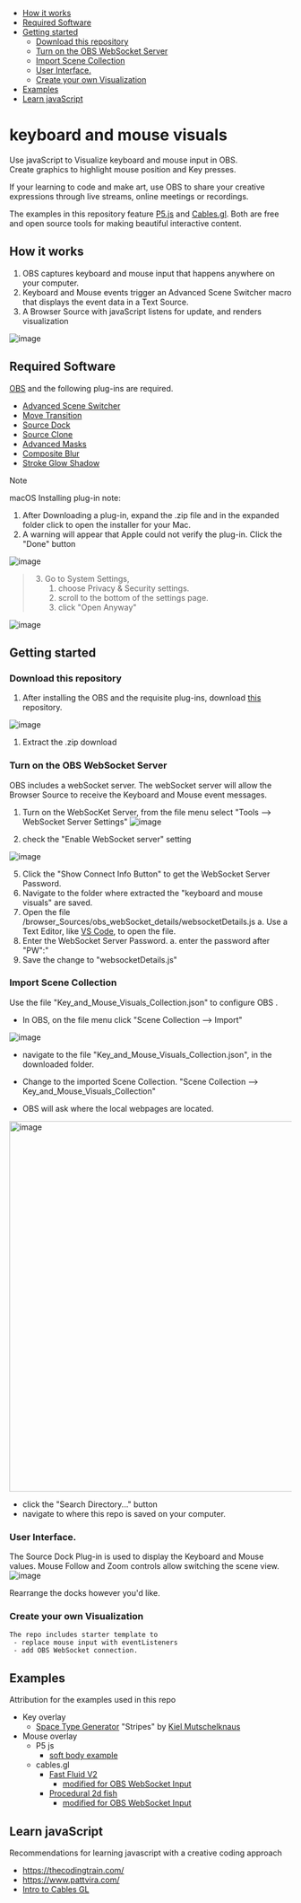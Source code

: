 - [How it works](#how-it-works)
- [Required Software](#required-software)
- [Getting started](#getting-started)
  - [Download this repository](#download-this-repository)
  - [Turn on the OBS WebSocket Server](#turn-on-the-obs-websocket-server)
  - [Import Scene Collection](#import-scene-collection)
  - [User Interface.](#user-interface)
  - [Create your own Visualization](#create-your-own-visualization)
- [Examples](#examples)
- [Learn javaScript](#learn-javascript)


# keyboard and mouse visuals
Use javaScript to Visualize keyboard and mouse input in OBS.  
Create graphics to highlight mouse position and Key presses.  

If your learning to code and make art, use OBS to share your creative expressions through live streams, online meetings or recordings. 

The examples in this repository feature [P5.js](https://p5js.org/) and [Cables.gl](https://cables.gl/). Both are free and open source tools for making beautiful interactive content.

## How it works

1. OBS captures keyboard and mouse input that happens anywhere on your computer. 
2. Keyboard and Mouse events trigger an Advanced Scene Switcher macro that displays the event data in a Text Source.  
3. A Browser Source with javaScript listens for update, and renders visualization


![image](https://github.com/user-attachments/assets/8336e25f-2731-449c-a2f5-56f463d57a16)


## Required Software

[OBS](https://obsproject.com/) and the following plug-ins are required.
- [Advanced Scene Switcher](https://github.com/WarmUpTill/SceneSwitcher/releases)
- [Move Transition](https://obsproject.com/forum/resources/move.913/)
- [Source Dock](https://obsproject.com/forum/resources/source-dock.1317/)
- [Source Clone](https://obsproject.com/forum/resources/source-clone.1632/)
- [Advanced Masks](https://obsproject.com/forum/resources/advanced-masks.1856/)
- [Composite Blur](https://obsproject.com/forum/resources/composite-blur.1780/)
- [Stroke Glow Shadow](https://obsproject.com/forum/resources/stroke-glow-shadow.1800/)

> [!NOTE] 
> 
> macOS Installing plug-in note:
>  1. After Downloading a plug-in, expand the .zip file and in the expanded folder click to open the installer for your Mac.
>  2. A warning will appear that Apple could not verify the plug-in.  Click the "Done" button
>   

![image](https://gist.github.com/user-attachments/assets/449964ee-607d-4480-a68c-c399c13327a2)

>    
> 3. Go to System Settings, 
>    1. choose Privacy & Security settings. 
>    2. scroll to the bottom of the settings page.
>    3. click "Open Anyway" 
>  

![image](https://gist.github.com/user-attachments/assets/aa2f2d72-4356-413c-8a50-8e97a4e4f233)

## Getting started

### Download this repository
1. After installing the OBS and the requisite plug-ins, download [this](https://github.com/UUoocl/keyboard_and_mouse_visuals) repository. 

![image](https://github.com/user-attachments/assets/6cfc3b41-d711-4b84-9618-c51fe3826b2b)

1. Extract the .zip download

### Turn on the OBS WebSocket Server

OBS includes a webSocket server.  The webSocket server will allow the Browser Source to receive the Keyboard and Mouse event messages. 

1. Turn on the WebSocKet Server, from the file menu select "Tools --> WebSocket Server Settings"
 ![image](https://github.com/user-attachments/assets/b38def9b-be32-41d7-a962-bb76c2bbdd36)

2. check the "Enable WebSocket server" setting

![image](https://github.com/user-attachments/assets/7cfc0075-b39e-47d7-8686-044d9426e216)

5. Click the "Show Connect Info Button" to get the WebSocket Server Password.
6. Navigate to the folder where extracted the "keyboard and mouse visuals" are saved. 
7. Open the file /browser_Sources/obs_webSocket_details/websocketDetails.js
	a. Use a Text Editor, like [VS Code](https://code.visualstudio.com/), to open the file.  
6. Enter the WebSocket Server Password.
	a. enter the password after "PW":" 
7. Save the change to "websocketDetails.js"
### Import Scene Collection

Use the file "Key_and_Mouse_Visuals_Collection.json" to configure OBS .
- In OBS, on the file menu click "Scene Collection --> Import"

![image](https://github.com/user-attachments/assets/35d4b1e7-dbf1-4e11-b617-5adec4d180e4)

- navigate to the file "Key_and_Mouse_Visuals_Collection.json", in the downloaded folder.
- Change to the imported Scene Collection. "Scene Collection --> Key_and_Mouse_Visuals_Collection"

- OBS will ask where the local webpages are located.  

<img width="660" alt="image" src="https://gist.github.com/user-attachments/assets/4c50f5c8-0c38-4168-a062-d209f7cd4715" />

  - click the "Search Directory..." button
  - navigate to where this repo is saved on your computer.

### User Interface. 

The Source Dock Plug-in is used to display the Keyboard and Mouse  values.  Mouse Follow and Zoom controls allow switching the scene view.   
![image](https://github.com/user-attachments/assets/1c68fcd3-7aaf-4a3e-81c0-17e333f6941a)

Rearrange the docks however you'd like.  

### Create your own Visualization
    The repo includes starter template to 
     - replace mouse input with eventListeners
     - add OBS WebSocket connection.  

## Examples
Attribution for the examples used in this repo
 - Key overlay 
   - [Space Type Generator](https://spacetypegenerator.com/stripes) "Stripes" by [Kiel Mutschelknaus](https://www.kielm.com/) 
 - Mouse overlay
   - P5 js
     - [soft body example](https://p5js.org/examples/math-and-physics-soft-body/)
   - cables.gl 
     - [Fast Fluid V2](https://cables.gl/p/J9WzcP)
       - [modified for OBS WebSocket Input](https://cables.gl/p/Z14eIm) 
     - [Procedural 2d fish](https://cables.gl/p/ocCn6p)
       - [modified for OBS WebSocket Input](https://cables.gl/p/JQjuZp)
  
## Learn javaScript
Recommendations for learning javascript with a creative coding approach
- https://thecodingtrain.com/
- https://www.pattvira.com/
- [Intro to Cables GL](https://www.youtube.com/playlist?list=PLYimpE2xWgBveaPOiV_2_42kZEl_1ExB0)
